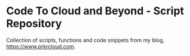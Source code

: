 # Code To Cloud and Beyond - Script Repository

Collection of scripts, functions and code snippets from my blog, https://www.prkrcloud.com.
